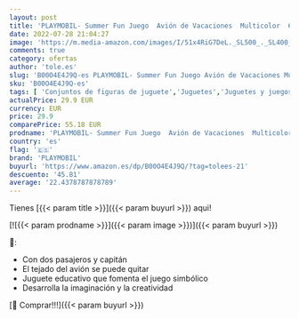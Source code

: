 ```yaml
---
layout: post
title: 'PLAYMOBIL- Summer Fun Juego  Avión de Vacaciones  Multicolor  6081 '
date: 2022-07-28 21:04:27
image: 'https://m.media-amazon.com/images/I/51x4RiG7DeL._SL500_._SL400_.jpg'
comments: true
category: ofertas
author: 'tole.es'
slug: 'B00O4E4J9Q-es PLAYMOBIL- Summer Fun Juego Avión de Vacaciones Multicolor...'
sku: 'B00O4E4J9Q-es'
tags: [ 'Conjuntos de figuras de juguete','Juguetes','Juguetes y juegos','Muñecos y figuras','playmobil','playmobil-','🇪🇸', ]
actualPrice: 29.9 EUR
currency: EUR
price: 29.9
comparePrice: 55.18 EUR
prodname: 'PLAYMOBIL- Summer Fun Juego  Avión de Vacaciones  Multicolor  6081 '
country: 'es'
flag: '🇪🇸'
brand: 'PLAYMOBIL'
buyurl: 'https://www.amazon.es/dp/B00O4E4J9Q/?tag=tolees-21'
descuento: '45.81'
average: '22.4378787878789'
---
```


Tienes [{{< param title >}}]({{< param buyurl >}}) aqui!

[![{{< param prodname >}}]({{< param image >}})]({{< param buyurl >}})

🔎:

- Con dos pasajeros y capitán
- El tejado del avión se puede quitar
- Juguete educativo que fomenta el juego simbólico
- Desarrolla la imaginación y la creatividad

[🛒 Comprar!!!]({{< param buyurl >}})
